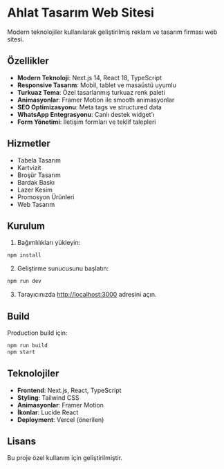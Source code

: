 # Ahlat Tasarım Web Sitesi

Modern teknolojiler kullanılarak geliştirilmiş reklam ve tasarım firması web sitesi.

## Özellikler

- **Modern Teknoloji**: Next.js 14, React 18, TypeScript
- **Responsive Tasarım**: Mobil, tablet ve masaüstü uyumlu
- **Turkuaz Tema**: Özel tasarlanmış turkuaz renk paleti
- **Animasyonlar**: Framer Motion ile smooth animasyonlar
- **SEO Optimizasyonu**: Meta tags ve structured data
- **WhatsApp Entegrasyonu**: Canlı destek widget'ı
- **Form Yönetimi**: İletişim formları ve teklif talepleri

## Hizmetler

- Tabela Tasarım
- Kartvizit
- Broşür Tasarım
- Bardak Baskı
- Lazer Kesim
- Promosyon Ürünleri
- Web Tasarım

## Kurulum

1. Bağımlılıkları yükleyin:
```bash
npm install
```

2. Geliştirme sunucusunu başlatın:
```bash
npm run dev
```

3. Tarayıcınızda [http://localhost:3000](http://localhost:3000) adresini açın.

## Build

Production build için:
```bash
npm run build
npm start
```

## Teknolojiler

- **Frontend**: Next.js, React, TypeScript
- **Styling**: Tailwind CSS
- **Animasyonlar**: Framer Motion
- **İkonlar**: Lucide React
- **Deployment**: Vercel (önerilen)

## Lisans

Bu proje özel kullanım için geliştirilmiştir.
